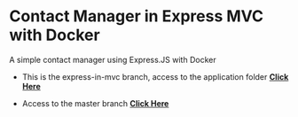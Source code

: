 # Contact Manager in Express MVC with Docker

A simple contact manager using Express.JS with Docker

* This is the express-in-mvc branch, access to the application folder **<a href="https://github.com/siicosmos/Contact-Manager-React-Express/tree/express-in-mvc/contact-manager-api" target="_blank">Click Here</a>**

* Access to the master branch **<a href="https://github.com/siicosmos/Contact-Manager-React-Express/tree/master" target="_blank">Click Here</a>**
